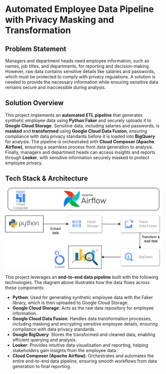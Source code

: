 # Automated Employee Data Pipeline with Privacy Masking and Transformation

## Problem Statement
Managers and department heads need employee information, such as names, job titles, and departments, for reporting and decision-making. However, raw data contains sensitive details like salaries and passwords, which must be protected to comply with privacy regulations. A solution is needed to provide the necessary information while ensuring sensitive data remains secure and inaccessible during analysis.

## Solution Overview
This project implements an **automated ETL pipeline** that generates synthetic employee data using **Python Faker** and securely uploads it to **Google Cloud Storage**. Sensitive data, including salaries and passwords, is **masked** and **transformed** using **Google Cloud Data Fusion**, ensuring compliance with data privacy standards before it is loaded into **BigQuery** for analysis. The pipeline is orchestrated with **Cloud Composer (Apache Airflow)**, ensuring a seamless process from data generation to analysis. Finally, managers and department heads can access insights and reports through **Looker**, with sensitive information securely masked to protect employee privacy.

## Tech Stack & Architecture

![Project Architecture](https://github.com/Kai-334/Data-Transformation-Masking-with-Data-Fusion-Airflow-and-BigQuery/blob/c287a86c3bb583c86e0407508a4344759180c7e1/Project%20Architecture.png)

This project leverages an **end-to-end data pipeline** built with the following technologies. The diagram above illustrates how the data flows across these components:

- **Python**: Used for generating synthetic employee data with the Faker library, which is then uploaded to Google Cloud Storage.
- **Google Cloud Storage**: Acts as the raw data repository for employee information.
- **Google Cloud Data Fusion**: Handles data transformation processes, including masking and encrypting sensitive employee details, ensuring compliance with data privacy standards.
- **Google BigQuery**: Stores the transformed and cleaned data, enabling efficient querying and analysis.
- **Looker**: Provides intuitive data visualisation and reporting, helping stakeholders gain insights from the employee data.
- **Cloud Composer (Apache Airflow)**: Orchestrates and automates the entire end-to-end data pipeline, ensuring smooth workflows from data generation to final reporting.
